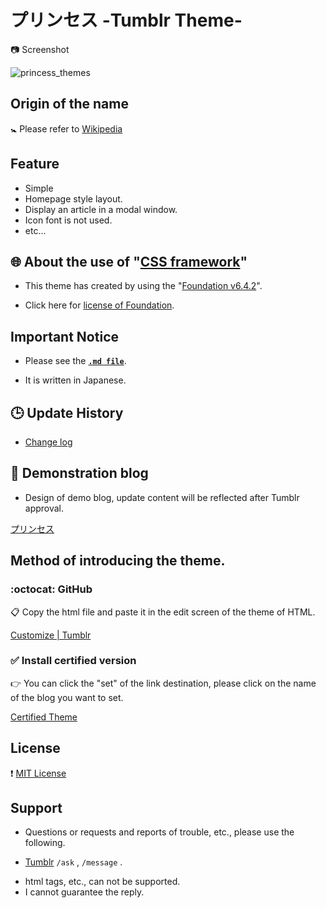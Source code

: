 # &#12503;&#12522;&#12531;&#12475;&#12473; -Tumblr Theme-

:camera: Screenshot 

![princess_themes](https://user-images.githubusercontent.com/8746340/29484800-a0bd86e2-8501-11e7-9c1b-591e498ff51b.png)

## Origin of the name

:baby_symbol: Please refer to [Wikipedia](https://ja.wikipedia.org/wiki/プリンセス)

## Feature

* Simple
* Homepage style layout.
* Display an article in a modal window.
* Icon font is not used. 
* etc...

## :globe_with_meridians: About the use of "[CSS framework](https://en.wikipedia.org/wiki/CSS_frameworks)"

* This theme has created by using the "[Foundation v6.4.2](https://foundation.zurb.com)".
 - Click here for [license of Foundation](https://github.com/zurb/foundation-sites/blob/develop/LICENSE).
 
## Important Notice

* Please see the [**`.md file`**](/ImportantNotice.md).
 - It is written in Japanese.

## :clock3: Update History

* [Change log](https://github.com/hana-mignon/Princess-Tumblr/commits/master/Princess_theme.html)

## :pushpin: Demonstration blog

* Design of demo blog, update content will be reflected after Tumblr approval.

[&#12503;&#12522;&#12531;&#12475;&#12473;](https://Princess-theme.tumblr.com)

## Method of introducing the theme.

### :octocat: GitHub
:clipboard: Copy the html file and paste it in the edit screen of the theme of HTML.

[Customize | Tumblr](https://www.tumblr.com/customize/)

### :white_check_mark: Install certified version
:point_right: You can click the "set" of the link destination, please click on the name of the blog you want to set.

[Certified Theme](https://www.tumblr.com/theme/40808)

## License

:heavy_exclamation_mark: [MIT License](/LICENCE)

## Support

* Questions or requests and reports of trouble, etc., please use the following.
 - [Tumblr](https://hana-mignon.tumblr.com/ask) `/ask` , `/message` .
* html tags, etc., can not be supported.
* I cannot guarantee the reply.
